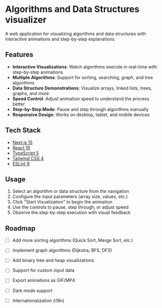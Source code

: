 # Algorithms and Data Structures visualizer

A web application for visualizing algorithms and data structures with interactive animations and step-by-step explanations.

## Features

- **Interactive Visualizations**: Watch algorithms execute in real-time with step-by-step animations
- **Multiple Algorithms**: Support for sorting, searching, graph, and tree algorithms
- **Data Structure Demonstrations**: Visualize arrays, linked lists, trees, graphs, and more
- **Speed Control**: Adjust animation speed to understand the process better
- **Step-by-Step Mode**: Pause and step through algorithms manually
- **Responsive Design**: Works on desktop, tablet, and mobile devices

## Tech Stack

- [Next.js 15](https://nextjs.org/)
- [React 19](https://react.dev/)
- [TypeScript 5](https://www.typescriptlang.org/)
- [Tailwind CSS 4](https://tailwindcss.com/)
- [ESLint 9](https://eslint.org/)


## Usage

1. Select an algorithm or data structure from the navigation
2. Configure the input parameters (array size, values, etc.)
3. Click "Start Visualization" to begin the animation
4. Use the controls to pause, step through, or adjust speed
5. Observe the step-by-step execution with visual feedback


## Roadmap

- [ ] Add more sorting algorithms (Quick Sort, Merge Sort, etc.)
- [ ] Implement graph algorithms (Dijkstra, BFS, DFS)
- [ ] Add binary tree and heap visualizations
- [ ] Support for custom input data
- [ ] Export animations as GIF/MP4
- [ ] Dark mode support
- [ ] Internationalization (i18n)



